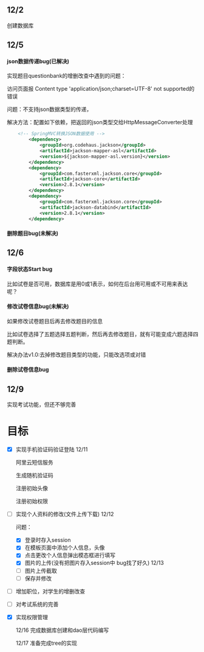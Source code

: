## 12/2

创建数据库

## 12/5

#### json数据传递bug(已解决)

实现题目questionbank的增删改查中遇到的问题：

访问页面报 Content type 'application/json;charset=UTF-8' not supported的错误

问题：不支持json数据类型的传递，

解决方法：配置如下依赖，把返回的json类型交给HttpMessageConverter处理

```xml
	<!-- SpringMVC转换JSON数据使用 -->
		<dependency>
			<groupId>org.codehaus.jackson</groupId>
			<artifactId>jackson-mapper-asl</artifactId>
			<version>${jackson-mapper-asl.version}</version>
		</dependency>
		<dependency>
			<groupId>com.fasterxml.jackson.core</groupId>
			<artifactId>jackson-core</artifactId>
			<version>2.8.1</version>
		</dependency>
		<dependency>
			<groupId>com.fasterxml.jackson.core</groupId>
			<artifactId>jackson-databind</artifactId>
			<version>2.8.1</version>
		</dependency>
```

#### 删除题目bug(未解决)





## 12/6

#### 字段状态Start bug

比如试卷是否可用，数据库是用0或1表示，如何在后台用可用或不可用来表达呢？



#### 修改试卷信息bug(未解决)

如果修改试卷题目后再去修改题目的信息

比如试卷选择了五题选择五题判断，然后再去修改题目，就有可能变成六题选择四题判断。

解决办法v1.0:去掉修改题目类型的功能，只能改选项或对错

#### 删除试卷信息bug

## 12/9

实现考试功能，但还不够完善



# 目标

- [x] 实现手机验证码验证登陆     12/11

  阿里云短信服务

  生成随机验证码

  注册初始头像

  注册初始权限

- [ ] 实现个人资料的修改(文件上传下载)  12/12

  问题：

  - [x] 登录时存入session
  - [x] 在模板页面中添加个人信息，头像
  - [x] 点击更改个人信息弹出模态框进行填写
  - [x] 图片的上传(没有把图片存入session中 bug找了好久)  12/13
  - [ ] 图片上传截取
  - [ ] 保存并修改

- [ ] 增加职位，对学生的增删改查

- [ ] 对考试系统的完善

- [x] 实现权限管理

  12/16 完成数据库创建和dao层代码编写

  12/17 准备完成tree的实现
  



